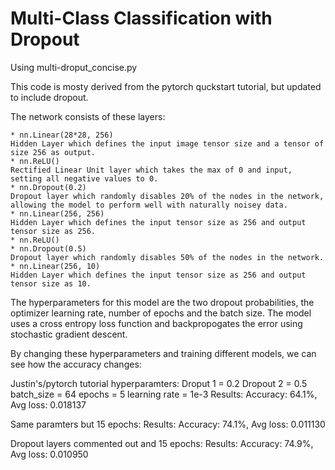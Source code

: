 # Multi-Class Classification with Dropout #

Using multi-droput_concise.py

This code is mosty derived from the pytorch quckstart tutorial, but updated to include dropout.

The network consists of these layers:

    * nn.Linear(28*28, 256)
    Hidden Layer which defines the input image tensor size and a tensor of size 256 as output.
    * nn.ReLU()
    Rectified Linear Unit layer which takes the max of 0 and input, setting all negative values to 0.
    * nn.Dropout(0.2)
    Dropout layer which randomly disables 20% of the nodes in the network, allowing the model to perform well with naturally noisey data.
    * nn.Linear(256, 256)
    Hidden Layer which defines the input tensor size as 256 and output tensor size as 256.
    * nn.ReLU()
    * nn.Dropout(0.5)
    Dropout layer which randomly disables 50% of the nodes in the network.
    * nn.Linear(256, 10)
    Hidden Layer which defines the input tensor size as 256 and output tensor size as 10.

The hyperparameters for this model are the two dropout probabilities, the optimizer learning rate, number of epochs and the batch size.
The model uses a cross entropy loss function and backpropogates the error using stochastic gradient descent.

By changing these hyperparameters and training different models, we can see how the accuracy changes:

Justin's/pytorch tutorial hyperparamters:
Droput 1 = 0.2 Dropout 2 = 0.5 batch_size = 64 epochs = 5 learning rate = 1e-3
Results:
Accuracy: 64.1%, Avg loss: 0.018137 

Same paramters but 15 epochs:
Results:
Accuracy: 74.1%, Avg loss: 0.011130 

Dropout layers commented out and 15 epochs:
Results:
Accuracy: 74.9%, Avg loss: 0.010950 





